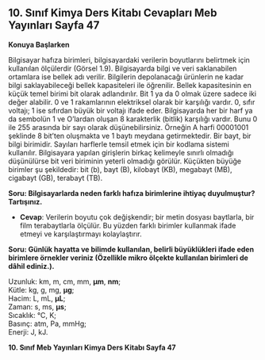 ## 10. Sınıf Kimya Ders Kitabı Cevapları Meb Yayınları Sayfa 47

**Konuya Başlarken**

Bilgisayar hafıza birimleri, bilgisayardaki verilerin boyutlarını belirtmek için kullanılan ölçülerdir (Görsel 1.9). Bilgisayarda bilgi ve veri saklanabilen ortamlara ise bellek adı verilir. Bilgilerin depolanacağı ürünlerin ne kadar bilgi saklayabileceği bellek kapasiteleri ile öğrenilir. Bellek kapasitesinin en küçük temel birimi bit olarak adlandırılır. Bit 1 ya da 0 olmak üzere sadece iki değer alabilir. 0 ve 1 rakamlarının elektriksel olarak bir karşılığı vardır. 0, sıfır voltajı; 1 ise sıfırdan büyük bir voltajı ifade eder. Bilgisayarda her bir harf ya da sembolün 1 ve O’lardan oluşan 8 karakterlik (bitlik) karşılığı vardır. Bunu 0 ile 255 arasında bir sayı olarak düşünebilirsiniz. Örneğin A harfi 00001001 şeklinde 8 bit’ten oluşmakta ve 1 baytı meydana getirmektedir. Bir bayt, bir bilgi birimidir. Sayıları harflerle temsil etmek için bir kodlama sistemi kullanılır. Bilgisayara yapılan girişlerin birkaç kelimeyle sınırlı olmadığı düşünülürse bit veri biriminin yeterli olmadığı görülür. Küçükten büyüğe birimler şu şekildedir: bit (b), bayt (B), kilobayt (KB), megabayt (MB), cigabayt (GB), terabayt (TB).

**Soru: Bilgisayarlarda neden farklı hafıza birimlerine ihtiyaç duyulmuştur? Tartışınız.**

* **Cevap**: Verilerin boyutu çok değişkendir; bir metin dosyası baytlarla, bir film terabaytlarla ölçülür. Bu yüzden farklı birimler kullanmak ifade etmeyi ve karşılaştırmayı kolaylaştırır.

**Soru: Günlük hayatta ve bilimde kullanılan, belirli büyüklükleri ifade eden birimlere örnekler veriniz (Özellikle mikro ölçekte kullanılan birimleri de dâhil ediniz.).**

Uzunluk: km, m, cm, mm, **µm**, **nm**;  
Kütle: kg, g, mg, **µg**;  
Hacim: L, mL, **µL**;  
Zaman: s, ms, **µs**;  
Sıcaklık: °C, K;  
Basınç: atm, Pa, mmHg;  
Enerji: J, kJ.

**10. Sınıf Meb Yayınları Kimya Ders Kitabı Sayfa 47**